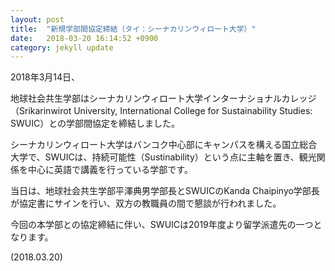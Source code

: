 ```yaml
---
layout: post
title:  "新規学部間協定締結（タイ：シーナカリンウィロート大学）"
date:   2018-03-20 16:14:52 +0900
category: jekyll update
---
```

2018年3月14日、

地球社会共生学部はシーナカリンウィロート大学インターナショナルカレッジ（Srikarinwirot University, International College for Sustainability Studies: SWUIC）との学部間協定を締結しました。

シーナカリンウィロート大学はバンコク中心部にキャンパスを構える国立総合大学で、SWUICは、持続可能性（Sustinability）という点に主軸を置き、観光関係を中心に英語で講義を行っている学部です。

当日は、地球社会共生学部平澤典男学部長とSWUICのKanda Chaipinyo学部長が協定書にサインを行い、双方の教職員の間で懇談が行われました。

今回の本学部との協定締結に伴い、SWUICは2019年度より留学派遣先の一つとなります。

(2018.03.20)

[jekyll-docs]: https://jekyllrb.com/docs/home
[jekyll-gh]:   https://github.com/jekyll/jekyll
[jekyll-talk]: https://talk.jekyllrb.com/
